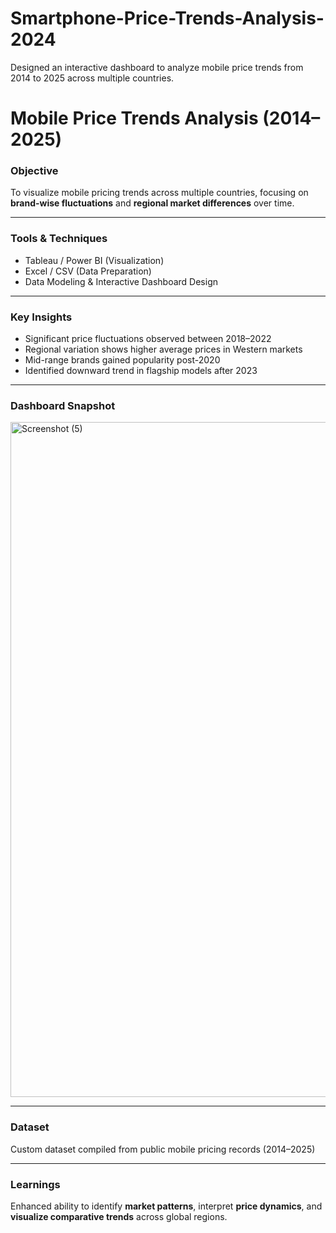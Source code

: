 # Smartphone-Price-Trends-Analysis-2024
Designed an interactive dashboard to analyze mobile price trends from 2014 to 2025 across multiple countries.
#  Mobile Price Trends Analysis (2014–2025)

###  Objective
To visualize mobile pricing trends across multiple countries, focusing on **brand-wise fluctuations** and **regional market differences** over time.

---

###  Tools & Techniques
- Tableau / Power BI (Visualization)
- Excel / CSV (Data Preparation)
- Data Modeling & Interactive Dashboard Design

---

###  Key Insights
-  Significant price fluctuations observed between 2018–2022  
-  Regional variation shows higher average prices in Western markets  
-  Mid-range brands gained popularity post-2020  
-  Identified downward trend in flagship models after 2023  

---

###  Dashboard Snapshot
<img width="1920" height="1080" alt="Screenshot (5)" src="https://github.com/user-attachments/assets/d5087138-9d4c-4072-8282-dc1582c88fd6" />


---

###  Dataset
Custom dataset compiled from public mobile pricing records (2014–2025)

---

###  Learnings
Enhanced ability to identify **market patterns**, interpret **price dynamics**, and **visualize comparative trends** across global regions.

